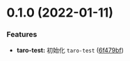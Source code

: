 # 0.1.0 (2022-01-11)


### Features

* **taro-test:** 初始化 `taro-test` ([6f479bf](https://github.com/miaoxing/taro-test/commit/6f479bfda6f926cb9fc0ec8dcbb2af874a26f303))
